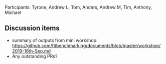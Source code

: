 Participants: Tyrone, Andrew L, Tom, Anders, Andrew M, Tim, Anthony, Michael

Discussion items
----------------
* summary of outputs from mini workshop: https://github.com/fitbenchmarking/documents/blob/master/workshop/2019-16th-Sep.md
* Any outstanding PRs?
